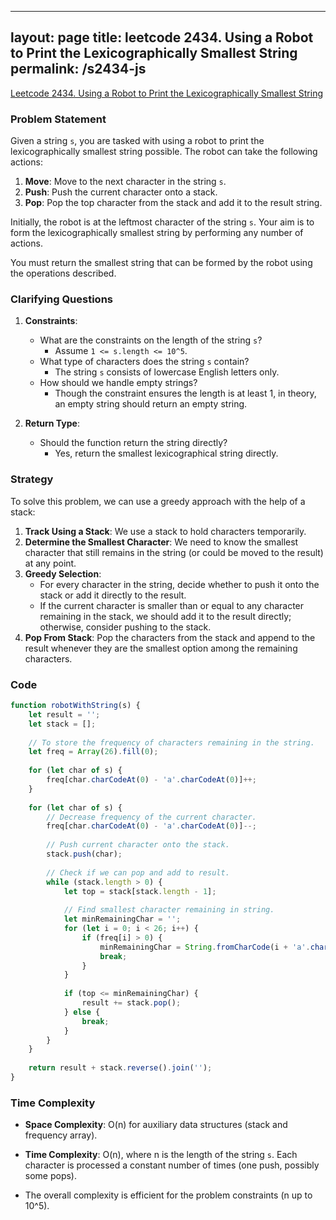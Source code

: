 
---
layout: page
title: leetcode 2434. Using a Robot to Print the Lexicographically Smallest String
permalink: /s2434-js
---
[Leetcode 2434. Using a Robot to Print the Lexicographically Smallest String](https://algoadvance.github.io/algoadvance/l2434)
### Problem Statement

Given a string `s`, you are tasked with using a robot to print the lexicographically smallest string possible. The robot can take the following actions:

1. **Move**: Move to the next character in the string `s`.
2. **Push**: Push the current character onto a stack.
3. **Pop**: Pop the top character from the stack and add it to the result string.

Initially, the robot is at the leftmost character of the string `s`. Your aim is to form the lexicographically smallest string by performing any number of actions. 

You must return the smallest string that can be formed by the robot using the operations described.

### Clarifying Questions

1. **Constraints**:
   - What are the constraints on the length of the string `s`?
     - Assume `1 <= s.length <= 10^5`.
   - What type of characters does the string `s` contain?
     - The string `s` consists of lowercase English letters only.
   - How should we handle empty strings?
     - Though the constraint ensures the length is at least 1, in theory, an empty string should return an empty string.
  
2. **Return Type**:
    - Should the function return the string directly?
      - Yes, return the smallest lexicographical string directly.

### Strategy

To solve this problem, we can use a greedy approach with the help of a stack:

1. **Track Using a Stack**: We use a stack to hold characters temporarily.
2. **Determine the Smallest Character**: We need to know the smallest character that still remains in the string (or could be moved to the result) at any point. 
3. **Greedy Selection**:
   - For every character in the string, decide whether to push it onto the stack or add it directly to the result.
   - If the current character is smaller than or equal to any character remaining in the stack, we should add it to the result directly; otherwise, consider pushing to the stack.
4. **Pop From Stack**: Pop the characters from the stack and append to the result whenever they are the smallest option among the remaining characters.

### Code

```javascript
function robotWithString(s) {
    let result = '';
    let stack = [];
    
    // To store the frequency of characters remaining in the string.
    let freq = Array(26).fill(0);
    
    for (let char of s) {
        freq[char.charCodeAt(0) - 'a'.charCodeAt(0)]++;
    }
    
    for (let char of s) {
        // Decrease frequency of the current character.
        freq[char.charCodeAt(0) - 'a'.charCodeAt(0)]--;
        
        // Push current character onto the stack.
        stack.push(char);
        
        // Check if we can pop and add to result.
        while (stack.length > 0) {
            let top = stack[stack.length - 1];
            
            // Find smallest character remaining in string.
            let minRemainingChar = '';
            for (let i = 0; i < 26; i++) {
                if (freq[i] > 0) {
                    minRemainingChar = String.fromCharCode(i + 'a'.charCodeAt(0));
                    break;
                }
            }
            
            if (top <= minRemainingChar) {
                result += stack.pop();
            } else {
                break;
            }
        }
    }
    
    return result + stack.reverse().join('');
}
```

### Time Complexity

- **Space Complexity**: O(n) for auxiliary data structures (stack and frequency array).
- **Time Complexity**: O(n), where n is the length of the string `s`. Each character is processed a constant number of times (one push, possibly some pops).

- The overall complexity is efficient for the problem constraints (n up to 10^5).